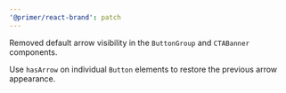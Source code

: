 ```yaml
---
'@primer/react-brand': patch
---
```


Removed default arrow visibility in the `ButtonGroup` and `CTABanner` components.

Use `hasArrow` on individual `Button` elements to restore the previous arrow appearance.

